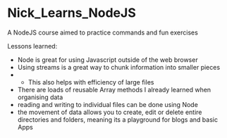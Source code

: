 # Nick_Learns_NodeJS
A NodeJS course aimed to practice commands and fun exercises 

Lessons learned:
- Node is great for using Javascript outside of the web browser
- Using streams is a great way to chunk information into smaller pieces
- + This also helps with efficiency of large files
- There are loads of reusable Array methods I already learned when organising data
- reading and writing to individual files can be done using Node
- the movement of data allows you to create, edit or delete entire directories and folders, meaning its a playground for blogs and basic Apps

